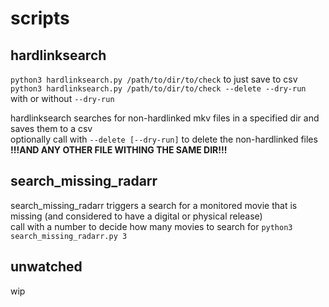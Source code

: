# scripts

## hardlinksearch

`python3 hardlinksearch.py /path/to/dir/to/check` to just save to csv   
`python3 hardlinksearch.py /path/to/dir/to/check --delete --dry-run` with or without `--dry-run`

hardlinksearch searches for non-hardlinked mkv files in a specified dir and saves them to a csv   
optionally call with `--delete [--dry-run]` to delete the non-hardlinked files **!!!AND ANY OTHER FILE WITHING THE SAME DIR!!!**

## search_missing_radarr
search_missing_radarr triggers a search for a monitored movie that is missing (and considered to have a digital or physical release)   
call with a number to decide how many movies to search for `python3 search_missing_radarr.py 3`

## unwatched
wip
